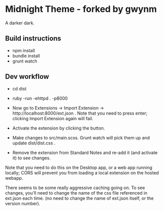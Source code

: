 # Midnight Theme - forked by gwynm

A darker dark.

## Build instructions

* npm install
* bundle install
* grunt watch

## Dev workflow

* cd dist
* ruby -run -ehttpd . -p8000
* Now go to Extensions -> Import Extension -> http://localhost:8000/ext.json . Note that you need to press enter; clicking Import Extension again will fail.  
* Activate the extension by clicking the button. 

* Make changes to src/main.scss. Grunt watch will pick them up and update dist/dist.css .

* Remove the extension from Standard Notes and re-add it (and activate it) to see changes. 

Note that you need to do this on the Desktop app, or a web app running locally; CORS will prevent you from loading a local extension on the hosted webapp.

There seems to be some really aggressive caching going on. To see changes, you'll need to change the name of the css file referenced in ext.json each time. (no need to change the name of ext.json itself, or the version number).